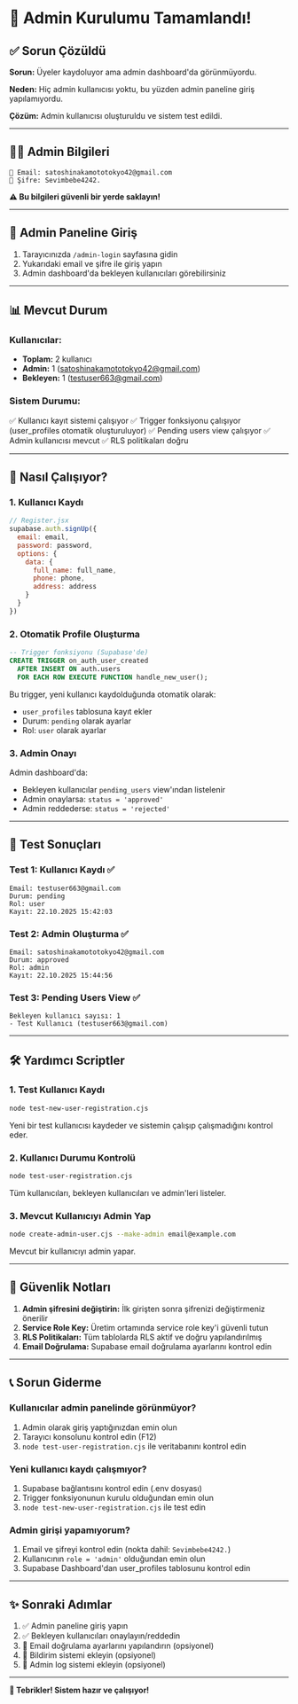 # 🎉 Admin Kurulumu Tamamlandı!

## ✅ Sorun Çözüldü

**Sorun:** Üyeler kaydoluyor ama admin dashboard'da görünmüyordu.

**Neden:** Hiç admin kullanıcısı yoktu, bu yüzden admin paneline giriş yapılamıyordu.

**Çözüm:** Admin kullanıcısı oluşturuldu ve sistem test edildi.

---

## 👨‍💼 Admin Bilgileri

```
📧 Email: satoshinakamototokyo42@gmail.com
🔑 Şifre: Sevimbebe4242.
```

**⚠️ Bu bilgileri güvenli bir yerde saklayın!**

---

## 🚀 Admin Paneline Giriş

1. Tarayıcınızda `/admin-login` sayfasına gidin
2. Yukarıdaki email ve şifre ile giriş yapın
3. Admin dashboard'da bekleyen kullanıcıları görebilirsiniz

---

## 📊 Mevcut Durum

### Kullanıcılar:
- **Toplam:** 2 kullanıcı
- **Admin:** 1 (satoshinakamototokyo42@gmail.com)
- **Bekleyen:** 1 (testuser663@gmail.com)

### Sistem Durumu:
✅ Kullanıcı kayıt sistemi çalışıyor
✅ Trigger fonksiyonu çalışıyor (user_profiles otomatik oluşturuluyor)
✅ Pending users view çalışıyor
✅ Admin kullanıcısı mevcut
✅ RLS politikaları doğru

---

## 🔧 Nasıl Çalışıyor?

### 1. Kullanıcı Kaydı
```javascript
// Register.jsx
supabase.auth.signUp({
  email: email,
  password: password,
  options: {
    data: {
      full_name: full_name,
      phone: phone,
      address: address
    }
  }
})
```

### 2. Otomatik Profile Oluşturma
```sql
-- Trigger fonksiyonu (Supabase'de)
CREATE TRIGGER on_auth_user_created
  AFTER INSERT ON auth.users
  FOR EACH ROW EXECUTE FUNCTION handle_new_user();
```

Bu trigger, yeni kullanıcı kaydolduğunda otomatik olarak:
- `user_profiles` tablosuna kayıt ekler
- Durum: `pending` olarak ayarlar
- Rol: `user` olarak ayarlar

### 3. Admin Onayı
Admin dashboard'da:
- Bekleyen kullanıcılar `pending_users` view'ından listelenir
- Admin onaylarsa: `status = 'approved'`
- Admin reddederse: `status = 'rejected'`

---

## 📝 Test Sonuçları

### Test 1: Kullanıcı Kaydı ✅
```
Email: testuser663@gmail.com
Durum: pending
Rol: user
Kayıt: 22.10.2025 15:42:03
```

### Test 2: Admin Oluşturma ✅
```
Email: satoshinakamototokyo42@gmail.com
Durum: approved
Rol: admin
Kayıt: 22.10.2025 15:44:56
```

### Test 3: Pending Users View ✅
```
Bekleyen kullanıcı sayısı: 1
- Test Kullanıcı (testuser663@gmail.com)
```

---

## 🛠️ Yardımcı Scriptler

### 1. Test Kullanıcı Kaydı
```bash
node test-new-user-registration.cjs
```
Yeni bir test kullanıcısı kaydeder ve sistemin çalışıp çalışmadığını kontrol eder.

### 2. Kullanıcı Durumu Kontrolü
```bash
node test-user-registration.cjs
```
Tüm kullanıcıları, bekleyen kullanıcıları ve admin'leri listeler.

### 3. Mevcut Kullanıcıyı Admin Yap
```bash
node create-admin-user.cjs --make-admin email@example.com
```
Mevcut bir kullanıcıyı admin yapar.

---

## 🔐 Güvenlik Notları

1. **Admin şifresini değiştirin:** İlk girişten sonra şifrenizi değiştirmeniz önerilir
2. **Service Role Key:** Üretim ortamında service role key'i güvenli tutun
3. **RLS Politikaları:** Tüm tablolarda RLS aktif ve doğru yapılandırılmış
4. **Email Doğrulama:** Supabase email doğrulama ayarlarını kontrol edin

---

## 📞 Sorun Giderme

### Kullanıcılar admin panelinde görünmüyor?
1. Admin olarak giriş yaptığınızdan emin olun
2. Tarayıcı konsolunu kontrol edin (F12)
3. `node test-user-registration.cjs` ile veritabanını kontrol edin

### Yeni kullanıcı kaydı çalışmıyor?
1. Supabase bağlantısını kontrol edin (.env dosyası)
2. Trigger fonksiyonunun kurulu olduğundan emin olun
3. `node test-new-user-registration.cjs` ile test edin

### Admin girişi yapamıyorum?
1. Email ve şifreyi kontrol edin (nokta dahil: `Sevimbebe4242.`)
2. Kullanıcının `role = 'admin'` olduğundan emin olun
3. Supabase Dashboard'dan user_profiles tablosunu kontrol edin

---

## ✨ Sonraki Adımlar

1. ✅ Admin paneline giriş yapın
2. ✅ Bekleyen kullanıcıları onaylayın/reddedin
3. 🔄 Email doğrulama ayarlarını yapılandırın (opsiyonel)
4. 🔄 Bildirim sistemi ekleyin (opsiyonel)
5. 🔄 Admin log sistemi ekleyin (opsiyonel)

---

**🎊 Tebrikler! Sistem hazır ve çalışıyor!**
